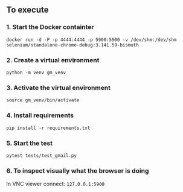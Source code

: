 ## To execute

### 1. Start the Docker containter
```
docker run -d -P -p 4444:4444 -p 5900:5900 -v /dev/shm:/dev/shm selenium/standalone-chrome-debug:3.141.59-bismuth
```
### 2. Сreate a virtual environment
```
python -m venv gm_venv
```
### 3. Activate the virtual environment
```
source gm_venv/bin/activate
```
### 4. Install requirements
```
pip install -r requirements.txt
```
### 5. Start the test
```
pytest tests/test_gmail.py
```
### 6. To inspect visually what the browser is doing
In VNC viewer connect: ```127.0.0.1:5900```
